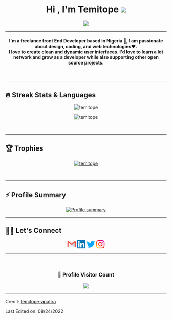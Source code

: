 
<h1 align="center">Hi , I'm Temitope <img src="https://media.giphy.com/media/hvRJCLFzcasrR4ia7z/giphy.gif" width="35"></h1>
<p align="center">
  <a href="https://github.com/temitope-apatira"><img src="https://readme-typing-svg.herokuapp.com?lines=Front+End+Developer;JavaScript%20|%20React%20Enthusiast;Always%20learning%20new%20things&center=true&width=500&height=50"></a>
</p>
<hr/>


<h4 align="center">
I'm a freelance front End Developer based in Nigeria 🙏, I am passionate about design, coding, and web technologies❤️. <br />
	I love to create clean and dynamic user interfaces. I'd love to learn a lot network and grow as a developer while also supporting other open source projects.
</h4>
<br>

<hr/> 

## 🔥 Streak Stats & Languages
<p align="center"><img src="https://github-readme-streak-stats.herokuapp.com/?user=temitope-apatira&theme=algolia" alt="temitope" /></p>
<p align="center"><img src="https://github-readme-stats.vercel.app/api/top-langs/?username=temitope-apatira&theme=algolia&layout=compact" alt="temitope" /></p>

<br>
<hr/>

## 🏆 Trophies
<p align="center"> <a href="https://github.com/temitope-apatira"><img
      src="https://github-profile-trophy.vercel.app/?username=temitope-apatira&row=1&column=3&theme=algolia" alt="temitope" /></a>  </p>

<!-- algolia -->
<br>
<hr/>

## ⚡ Profile Summary
<p align="center">
<a href="https://github.com/temitope-apatira"><img alt="Profile summary" src="https://github-profile-summary-cards.vercel.app/api/cards/profile-details?username=temitope-apatira&theme=tokyonight&hide_border=true"  width="520" alt="temitope" /></a>
<p/>

<hr/>

<!-- ## 🐍
  <br>
  <p align="center">
  <img src="https://github.com/temitope-apatira/temitope-apatira/output/github-contribution-grid-snake-dark.svg" alt="snake"></center>
</p>
<hr/> -->

## 🙋‍♀️ Let's Connect
<p align="center">
	<a href="mailto:temitopeapatira@gmail.com"><img width="26px" src="https://github.com/SatYu26/SatYu26/blob/master/Assets/Gmail.svg" title='Gmail' alt="Gmail"/></a>
	<a href="https://in.linkedin.com/in/temitope-apatira-22520516b"><img width="26px" src="https://github.com/SatYu26/SatYu26/blob/master/Assets/Linkedin.svg" title='LinkedIn' alt="LinkedIn"/></a>
	<a href="https://twitter.com/patra_tee?s=11&t=tXHj7BtFcg5gYHvfdBWQtQ"><img width="26px" src="https://github.com/SatYu26/SatYu26/blob/master/Assets/Twitter.svg" title='Twitter' alt="twitter"/></a>
  <a href="https://instagram.com/tee_patraa?igshid=YmMyMTA2M2Y="><img width="26px" src="https://github.com/SatYu26/SatYu26/blob/master/Assets/Instagram.svg" title='Instagram' alt="Instagram"/></a>


</p>
<hr/>
<br>

<div align=center>
  <h3><b>📍 Profile Visitor Count</b></h3>
</div>

<!-- retro visitor counter -->  
<p align="center" >   
  <img src="https://profile-counter.glitch.me/temitope-apatira/count.svg" />  
</p>

----
Credit: [temitope-apatira](https://github.com/temitope-apatira)

Last Edited on: 08/24/2022
